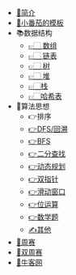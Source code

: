 * [📕简介](README.md)
* [📜小番茄的模板](/模板/算法模板.md)
* 📚数据结构
  * [ 👉🏻 数组](/data-structure/array/array.md  "array")
  * [ 👉🏻 链表](data-structure/linkedlist/linkedlist.md)
  * [ 👉🏻 树](data-structure/tree/tree.md)
  * [ 👉🏻 堆](data-structure/heap/)
  * [👉🏻栈](data-structure/stack/)
  * [👉🏻哈希表](data-structure/hash/)
* 📗算法思想
  * 👉排序
  * [👉DFS/回溯](algorithm/DFS/dfs.md)
  * [👉BFS](algorithm/research/bfs/)
  * [👉二分查找](algorithm/search/search,md)
  * [👉动态规划](algorithm/dp/dp.md)
  * [👉双指针](algorithm/greedy/)
  * [👉滑动窗口](algorithm/滑动/滑动.md)
  * [👉位运算](algorithm/bit/)
  * [👉数学题](algorithm/math/math.md)
  * [✍️其他](algorithm/other/)
* [📘周赛](/weekly/week.md)
* [📙双周赛](/doubleweekly/doubleweekly.md)
* [📔牛客网](/牛客/contest.md)